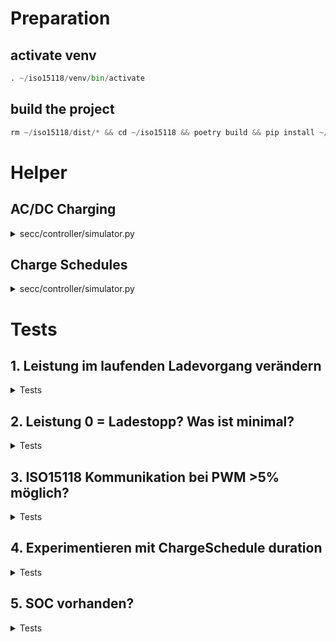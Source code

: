 # Preparation

## activate venv

```python
. ~/iso15118/venv/bin/activate
```

## build the project

```python
rm ~/iso15118/dist/* && cd ~/iso15118 && poetry build && pip install ~/iso15118/dist/*.whl
```

# Helper

## AC/DC Charging

<details>
<summary>secc/controller/simulator.py</summary>

```python
async def get_supported_energy_transfer_modes():
    ac_three_phase = EnergyTransferModeEnum.AC_THREE_PHASE_CORE
    return [ac_three_phase]
```
</details>

## Charge Schedules

<details>
<summary>secc/controller/simulator.py</summary>

```python
async def get_sa_schedule_list():
    sa_schedule_list: List[SAScheduleTuple] = []
    p_max_1 = PVPMax(multiplier=0, value=SimEVSEController._pmax_value, unit=UnitSymbol.WATT)
    p_max_schedule_entry_1 = PMaxScheduleEntry(
        p_max=p_max_1, time_interval=RelativeTimeInterval(start=0, duration=5)
    )
    p_max_schedule = PMaxSchedule(
        schedule_entries=[p_max_schedule_entry_1]
    )
    sa_schedule_tuple = SAScheduleTuple(
        sa_schedule_tuple_id=1,
        p_max_schedule=p_max_schedule,
        sales_tariff=None,
    )
    sa_schedule_list.append(sa_schedule_tuple)
    return sa_schedule_list
```
</details>

# Tests

## 1. Leistung im laufenden Ladevorgang verändern

<details>
<summary>Tests</summary>

```commandline
echo 8000 > pmax.txt
~/iso15118/venv/bin/iso15118 2>&1 | tee ~/testlogs/test1.log
```

### 1. 11kw

```commandline
echo 4000 > pmax.txt
```

#### Resultat:
>
### 2. 5kw

```commandline
echo 5000 > pmax.txt
```

#### Resultat:
>
### 3. 22kw

```commandline
echo 22000 > pmax.txt
```

#### Resultat:
>

</details>

## 2. Leistung 0 = Ladestopp? Was ist minimal?

<details>
<summary>Tests</summary>

### 1.1 0kw

```commandline
echo 4000 > pmax.txt
~/iso15118/venv/bin/iso15118 2>&1 | tee ~/testlogs/test2.1.1.log
```

```commandline
echo 0 > pmax.txt
```

#### Resultat:
>

### 1.2 0kw - simulator.py: test = "2-end-with-0"

```commandline
echo 4000 > pmax.txt
~/iso15118/venv/bin/iso15118 2>&1 | tee ~/testlogs/test2.1.2.log
```

```commandline
echo 0 > pmax.txt
```

##### Resultat:
>

### 1.3 0kw - simulator.py: test = "2-start-with-0"

```commandline
echo 4000 > pmax.txt
~/iso15118/venv/bin/iso15118 2>&1 | tee ~/testlogs/test2.1.3.log
```

```commandline
echo 0 > pmax.txt
```

##### Resultat:
>

### 2. Minumum ausloten

```commandline
echo ... > pmax.txt
```

#### Resultat:
>

</details>
 
## 3. ISO15118 Kommunikation bei PWM >5% möglich?
<details>
<summary>Tests</summary>

### 1. Kommunikation initialisierbar?

```commandline
echo 4000 > pmax.txt
~/iso15118/venv/bin/iso15118 2>&1 | tee ~/testlogs/test3.1.log
```

#### Resultat:
>

### 2. PWM nach Aufbau der Kommunikation erhöhen

```commandline
echo 4000 > pmax.txt
~/iso15118/venv/bin/iso15118 2>&1 | tee ~/testlogs/test3.2.log
```

#### Resultat:
>

</details>

## 4. Experimentieren mit ChargeSchedule duration

<details>
<summary>Tests</summary>

### 1. Nur einen Schedule mit kurzer duration verwenden. Was passiert nach Ablauf dieser? - simulator.py: test = "4.1"

```commandline
echo 4000 > pmax.txt
~/iso15118/venv/bin/iso15118 2>&1 | tee ~/testlogs/test4.1.log
```

#### Resultat:
>

### 2. Schedules staffeln, verändert sich der Ladestrom entsprechend der durations? - simulator.py: test = "4.2"

```commandline
echo 4000 > pmax.txt
~/iso15118/venv/bin/iso15118 2>&1 | tee ~/testlogs/test4.2.log
```

#### Resultat:
>

</details>


## 5. SOC vorhanden?

<details>
<summary>Tests</summary>

### 1. AC Laden

```commandline
echo 4000 > pmax.txt
~/iso15118/venv/bin/iso15118 2>&1 | tee ~/testlogs/test5.1.log
```

#### Resultat:
>

### 2. ISO15118 DC charging bei echtem AC charging um an SOC zu kommen?

```commandline
echo 4000 > pmax.txt
~/iso15118/venv/bin/iso15118 2>&1 | tee ~/testlogs/test5.2.log
```

#### Resultat:
>

</details>